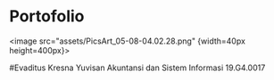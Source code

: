 # Portofolio
<image src="assets/PicsArt_05-08-04.02.28.png" {width=40px height=400px}>

#Evaditus Kresna Yuvisan
Akuntansi dan Sistem Informasi
19.G4.0017
